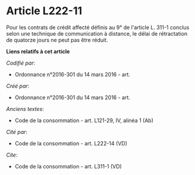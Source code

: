 # Article L222-11

Pour les contrats de crédit affecté définis au 9° de l'article L. 311-1 conclus selon une technique de communication à
distance, le délai de rétractation de quatorze jours ne peut pas être réduit.

**Liens relatifs à cet article**

_Codifié par_:

  - Ordonnance n°2016-301 du 14 mars 2016 - art.

_Créé par_:

  - Ordonnance n°2016-301 du 14 mars 2016 - art.

_Anciens textes_:

  - Code de la consommation - art. L121-29, IV, alinéa 1  (Ab)

_Cité par_:

  - Code de la consommation - art. L222-14 (VD)

_Cite_:

  - Code de la consommation - art. L311-1 (VD)
